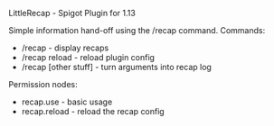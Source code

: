 LittleRecap - Spigot Plugin for 1.13

Simple information hand-off using the /recap command.
Commands:
 - /recap - display recaps
 - /recap reload - reload plugin config
 - /recap [other stuff] - turn arguments into recap log

Permission nodes:
- recap.use - basic usage
- recap.reload - reload the recap config